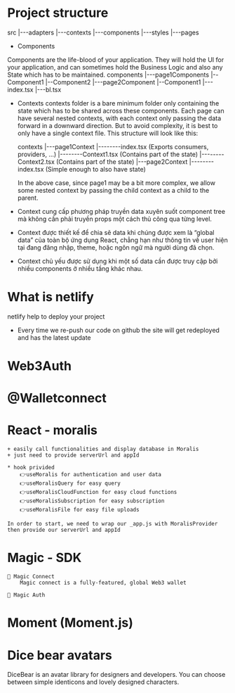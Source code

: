 # Project structure

src
|---adapters
|---contexts
|---components
|---styles
|---pages

- Components

Components are the life-blood of your application. They will hold the UI for your application, and can sometimes hold the Business Logic and also any State which has to be maintained.
components
|---page1Components
|--Component1
|--Component2
|---page2Component
|--Component1
|---index.tsx
|---bl.tsx

- Contexts
  contexts folder is a bare minimum folder only containing the state which has to be shared across these components. Each page can have several nested contexts, with each context only passing the data forward in a downward direction. But to avoid complexity, it is best to only have a single context file. This structure will look like this:

  contexts
  |---page1Context
  |--------index.tsx (Exports consumers, providers, ...)
  |--------Context1.tsx (Contains part of the state)
  |--------Context2.tsx (Contains part of the state)
  |---page2Context
  |--------index.tsx (Simple enough to also have state)

  In the above case, since page1 may be a bit more complex, we allow some nested context by passing the child context as a child to the parent.

- Context cung cấp phương pháp truyền data xuyên suốt component tree mà không cần phải truyền props một cách thủ công qua từng level.
- Context được thiết kế để chia sẽ data khi chúng được xem là “global data” của toàn bộ ứng dụng React, chẳng hạn như thông tin về user hiện tại đang đăng nhập, theme, hoặc ngôn ngữ mà người dùng đã chọn.
- Context chủ yếu được sử dụng khi một số data cần được truy cập bởi nhiều components ở nhiều tầng khác nhau.

# What is netlify

netlify help to deploy your project

- Every time we re-push our code on github
  the site will get redeployed and has the latest update

# Web3Auth

# @Walletconnect

# React - moralis

    + easily call functionalities and display database in Moralis
    + just need to provide serverUrl and appId

    * hook privided
        👉useMoralis for authentication and user data
        👉useMoralisQuery for easy query
        👉useMoralisCloudFunction for easy cloud functions
        👉useMoralisSubscription for easy subscription
        👉useMoralisFile for easy file uploads

    In order to start, we need to wrap our _app.js with MoralisProvider then provide our serverUrl and appId

# Magic - SDK

    🔴 Magic Connect
        Magic connect is a fully-featured, global Web3 wallet

    🔴 Magic Auth

# Moment (Moment.js)

# Dice bear avatars

DiceBear is an avatar library for designers and developers. You can choose between simple identicons and lovely designed characters.
